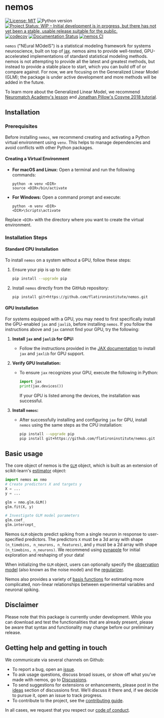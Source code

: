 # nemos 

[![License: MIT](https://img.shields.io/badge/License-MIT-yellow.svg)](https://github.com/flatironinstitute/nemos/blob/main/LICENSE)
![Python version](https://img.shields.io/badge/python-3.10-blue.svg)
[![Project Status: WIP – Initial development is in progress, but there has not yet been a stable, usable release suitable for the public.](https://www.repostatus.org/badges/latest/wip.svg)](https://www.repostatus.org/#wip)
[![codecov](https://codecov.io/gh/flatironinstitute/nemos/graph/badge.svg?token=vvtrcTFNeu)](https://codecov.io/gh/flatironinstitute/nemos)
[![Documentation Status](https://readthedocs.org/projects/nemos/badge/?version=latest)](https://nemos.readthedocs.io/en/latest/?badge=latest)
[![nemos CI](https://github.com/flatironinstitute/nemos/actions/workflows/ci.yml/badge.svg)](https://github.com/flatironinstitute/nemos/actions/workflows/ci.yml)

`nemos` ("NEural MOdelS") is a statistical modeling framework for systems
neuroscience, built on top of [jax](jax.readthedocs.io/). nemos aims to provide
well-tested, GPU-accelerated implementations of standard statistical modeling
methods. nemos is not attempting to provide all the latest and greatest methods,
but instead to provide a stable place to start, which you can build off of or
compare against. For now, we are focusing on the Generalized Linear Model (GLM);
the package is under active development and more methods will be added in the
future.

To learn more about the Generalized Linear Model, we recommend [Neuromatch
Academy's
lesson](https://compneuro.neuromatch.io/tutorials/W1D3_GeneralizedLinearModels/student/W1D3_Intro.html)
and [Jonathan Pillow's Cosyne 2018
tutorial](https://www.youtube.com/watch?v=NFeGW5ljUoI&t=424s).

## Installation

### Prerequisites

Before installing `nemos`, we recommend creating and activating a Python virtual environment using `venv`. This helps to manage dependencies and avoid conflicts with other Python packages.

#### Creating a Virtual Environment

- **For macOS and Linux:**
  Open a terminal and run the following commands:

  ```
  python -m venv <DIR>
  source <DIR>/bin/activate
  ```

- **For Windows:**
  Open a command prompt and execute:

  ```
  python -m venv <DIR>
  <DIR>\Scripts\activate
  ```

Replace `<DIR>` with the directory where you want to create the virtual environment.

### Installation Steps

#### Standard CPU Installation

To install `nemos` on a system without a GPU, follow these steps:

1. Ensure your pip is up to date:

   ```bash
   pip install --upgrade pip
   ```

2. Install `nemos` directly from the GitHub repository:

   ```bash
   pip install git+https://github.com/flatironinstitute/nemos.git
   ```

#### GPU Installation

For systems equipped with a GPU, you may need to first specifically install the GPU-enabled `jax` and `jaxlib`, before installing `nemos`. If you follow the instructions above and `jax` cannot find your GPU, try the following:

1. **Install `jax` and `jaxlib` for GPU:**

   - Follow the instructions provided in the [JAX documentation](https://jax.readthedocs.io/en/latest/installation.html) to install `jax` and `jaxlib` for GPU support.

2. **Verify GPU Installation:**

   - To ensure `jax` recognizes your GPU, execute the following in Python:

     ```python
     import jax
     print(jax.devices())
     ```

     If your GPU is listed among the devices, the installation was successful.

3. **Install `nemos`:**

   - After successfully installing and configuring `jax` for GPU, install `nemos` using the same steps as the CPU installation:

     ```bash
     pip install --upgrade pip
     pip install git+https://github.com/flatironinstitute/nemos.git
     ```
     
## Basic usage

The core object of nemos is the
[`GLM`](https://nemos.readthedocs.io/en/latest/reference/nemos/glm/) object,
which is built as an extension of scikit-learn's
[estimator](https://scikit-learn.org/stable/modules/generated/sklearn.base.BaseEstimator.html#sklearn.base.BaseEstimator)
object:

```python
import nemos as nmo
# Create predictors X and targets y
X = ...
y = ...

glm = nmo.glm.GLM()
glm.fit(X, y)

# Investigate GLM model parameters
glm.coef_
glm.intercept_
```

Nemos `GLM` objects predict spiking from a single neuron in response to
user-specified predictors. The predictors `X` must be a 3d array with shape
`(n_timebins, n_neurons, n_features)`, and `y` must be a 2d array with shape
`(n_timebins, n_neurons)`. We recommend using
[pynapple](https://github.com/pynapple-org/pynapple) for initial exploration and
reshaping of your data!

When initializing the `GLM` object, users can optionally specify the
[observation
model](https://nemos.readthedocs.io/en/latest/reference/nemos/observation_models/)
(also known as the noise model) and the
[regularizer](https://nemos.readthedocs.io/en/latest/reference/nemos/regularizer/).

Nemos also provides a variety of [basis
functions](https://nemos.readthedocs.io/en/latest/reference/nemos/basis/) for
estimating more complicated, non-linear relationships between experimental
variables and neuronal spiking.

## Disclaimer

Please note that this package is currently under development. While you can
download and test the functionalities that are already present, please be aware
that syntax and functionality may change before our preliminary release.

## Getting help and getting in touch

We communicate via several channels on Github:

- To report a bug, open an
  [issue](https://github.com/flatironinstitute/nemos/issues).
- To ask usage questions, discuss broad issues, or show off what you’ve made
  with nemos, go to
  [Discussions](https://github.com/flatironinstitute/nemos/discussions).
- To send suggestions for extensions or enhancements, please post in the
  [ideas](https://github.com/flatironinstitute/nemos/discussions/categories/ideas)
  section of discussions first. We’ll discuss it there and, if we decide to
  pursue it, open an issue to track progress.
- To contribute to the project, see the [contributing
  guide](CONTRIBUTING.md).

In all cases, we request that you respect our [code of
conduct](CODE_OF_CONDUCT.md).

